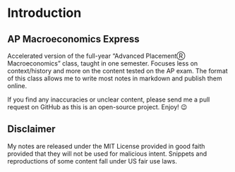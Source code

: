 # Introduction

## AP Macroeconomics Express

Accelerated version of the full-year “Advanced PlacementⓇ Macroeconomics” class, taught in one semester. Focuses less on context/history and more on the content tested on the AP exam. The format of this class allows me to write most notes in markdown and publish them online.

If you find any inaccuracies or unclear content, please send me a pull request on GitHub as this is an open-source project. Enjoy! :wink:

## Disclaimer

My notes are released under the MIT License provided in good faith provided that they will not be used for malicious intent. Snippets and reproductions of some content fall under US fair use laws.